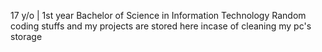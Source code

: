 17 y/o | 1st year Bachelor of Science in Information Technology
Random coding stuffs and my projects are stored here incase of cleaning my pc's storage
